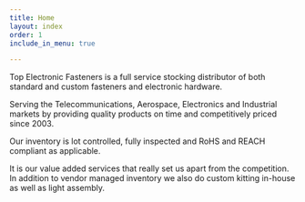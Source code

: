 ```yaml
---
title: Home
layout: index
order: 1
include_in_menu: true

---
```

Top Electronic Fasteners is a full service stocking distributor of both standard and custom fasteners and electronic hardware.

Serving the Telecommunications, Aerospace, Electronics and Industrial markets by providing quality products on time and competitively priced since 2003.

Our inventory is lot controlled, fully inspected and RoHS and REACH compliant as applicable.

It is our value added services that really set us apart from the competition. In addition to vendor managed inventory we also do custom kitting in-house as well as light assembly.